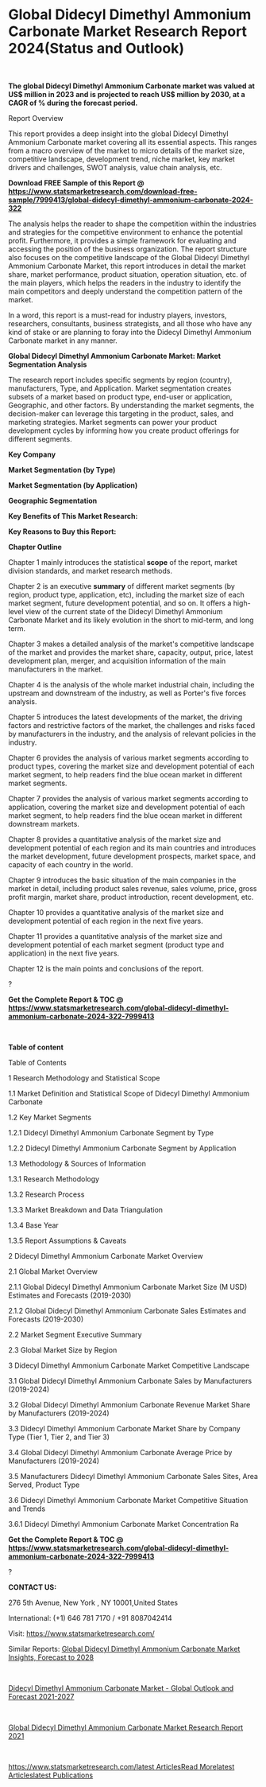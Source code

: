 <h1>Global Didecyl Dimethyl Ammonium Carbonate Market Research Report 2024(Status and Outlook)</h1><br/><p><strong>The global Didecyl Dimethyl Ammonium Carbonate market was valued at US$ million in 2023 and is projected to reach US$ million by 2030, at a <strong>CAGR</strong> of % during the forecast period.</strong></p>
 
 
 
 <p>Report Overview</p>
 
 
 
 <p>This report provides a deep insight into the global Didecyl Dimethyl Ammonium Carbonate market covering all its essential aspects. This ranges from a macro overview of the market to micro details of the market size, competitive landscape, development trend, niche market, key market drivers and challenges, SWOT analysis, value chain analysis, etc.</p>
 
 
 
 <p><strong>Download FREE Sample of this Report @ <a href="https://www.statsmarketresearch.com/download-free-sample/7999413/global-didecyl-dimethyl-ammonium-carbonate-2024-322">https://www.statsmarketresearch.com/download-free-sample/7999413/global-didecyl-dimethyl-ammonium-carbonate-2024-322</a></strong></p>
 
 
 
 <p>The analysis helps the reader to shape the competition within the industries and strategies for the competitive environment to enhance the potential profit. Furthermore, it provides a simple framework for evaluating and accessing the position of the business organization. The report structure also focuses on the competitive landscape of the Global Didecyl Dimethyl Ammonium Carbonate Market, this report introduces in detail the market share, market performance, product situation, operation situation, etc. of the main players, which helps the readers in the industry to identify the main competitors and deeply understand the competition pattern of the market.</p>
 
 
 
 <p>In a word, this report is a must-read for industry players, investors, researchers, consultants, business strategists, and all those who have any kind of stake or are planning to foray into the Didecyl Dimethyl Ammonium Carbonate market in any manner.</p>
 
 
 
 <p><strong>Global Didecyl Dimethyl Ammonium Carbonate Market: Market Segmentation Analysis</strong></p>
 
 
 
 <p>The research report includes specific segments by region (country), manufacturers, Type, and Application. Market segmentation creates subsets of a market based on product type, end-user or application, Geographic, and other factors. By understanding the market segments, the decision-maker can leverage this targeting in the product, sales, and marketing strategies. Market segments can power your product development cycles by informing how you create product offerings for different segments.</p>
 
 
 
 <p><strong>Key Company</strong></p>
 
 
 
 <p><strong>Market Segmentation (by Type)</strong></p>
 
 
 
 <p><strong>Market Segmentation (<strong>by Application</strong>)</strong></p>
 
 
 
 <p><strong>Geographic Segmentation</strong></p>
 
 
 
 <p><strong>Key Benefits of This Market Research:</strong></p>
 
 
 
 <p><strong>Key <strong>Reasons to Buy</strong> this Report:</strong></p>
 
 
 
 <p><strong>Chapter Outline</strong></p>
 
 
 
 <p>Chapter 1 mainly introduces the statistical <strong>scope</strong> of the report, market division standards, and market research methods.</p>
 
 
 
 <p>Chapter 2 is an executive <strong>summary</strong> of different market segments (by region, product type, application, etc), including the market size of each market segment, future development potential, and so on. It offers a high-level view of the current state of the Didecyl Dimethyl Ammonium Carbonate Market and its likely evolution in the short to mid-term, and long term.</p>
 
 
 
 <p>Chapter 3 makes a detailed analysis of the market&#39;s competitive landscape of the market and provides the market share, capacity, output, price, latest development plan, merger, and acquisition information of the main manufacturers in the market.</p>
 
 
 
 <p>Chapter 4 is the analysis of the whole market industrial chain, including the upstream and downstream of the industry, as well as Porter&#39;s five forces analysis.</p>
 
 
 
 <p>Chapter 5 introduces the latest developments of the market, the driving factors and restrictive factors of the market, the challenges and risks faced by manufacturers in the industry, and the analysis of relevant policies in the industry.</p>
 
 
 
 <p>Chapter 6 provides the analysis of various market segments according to product types, covering the market size and development potential of each market segment, to help readers find the blue ocean market in different market segments.</p>
 
 
 
 <p>Chapter 7 provides the analysis of various market segments according to application, covering the market size and development potential of each market segment, to help readers find the blue ocean market in different downstream markets.</p>
 
 
 
 <p>Chapter 8 provides a quantitative analysis of the market size and development potential of each region and its main countries and introduces the market development, future development prospects, market space, and capacity of each country in the world.</p>
 
 
 
 <p>Chapter 9 introduces the basic situation of the main companies in the market in detail, including product sales revenue, sales volume, price, gross profit margin, market share, product introduction, recent development, etc.</p>
 
 
 
 <p>Chapter 10 provides a quantitative analysis of the market size and development potential of each region in the next five years.</p>
 
 
 
 <p>Chapter 11 provides a quantitative analysis of the market size and development potential of each market segment (product type and application) in the next five years.</p>
 
 
 
 <p>Chapter 12 is the main points and conclusions of the report.</p>
 
 
 
 <p>? </p>
 
 
 
 <div><b>Get the Complete Report & TOC @ <a href="https://www.statsmarketresearch.com/global-didecyl-dimethyl-ammonium-carbonate-2024-322-7999413">https://www.statsmarketresearch.com/global-didecyl-dimethyl-ammonium-carbonate-2024-322-7999413</a></b></div>
 
 
 
 <p><br />
 
 <b>Table of content</b></p>
 
 
 
 <p>Table of Contents<br />
 
 1 Research Methodology and Statistical Scope<br />
 
 1.1 Market Definition and Statistical Scope of Didecyl Dimethyl Ammonium Carbonate<br />
 
 1.2 Key Market Segments<br />
 
 1.2.1 Didecyl Dimethyl Ammonium Carbonate Segment by Type<br />
 
 1.2.2 Didecyl Dimethyl Ammonium Carbonate Segment by Application<br />
 
 1.3 Methodology & Sources of Information<br />
 
 1.3.1 Research Methodology<br />
 
 1.3.2 Research Process<br />
 
 1.3.3 Market Breakdown and Data Triangulation<br />
 
 1.3.4 Base Year<br />
 
 1.3.5 Report Assumptions & Caveats<br />
 
 2 Didecyl Dimethyl Ammonium Carbonate Market Overview<br />
 
 2.1 Global Market Overview<br />
 
 2.1.1 Global Didecyl Dimethyl Ammonium Carbonate Market Size (M USD) Estimates and Forecasts (2019-2030)<br />
 
 2.1.2 Global Didecyl Dimethyl Ammonium Carbonate Sales Estimates and Forecasts (2019-2030)<br />
 
 2.2 Market Segment Executive Summary<br />
 
 2.3 Global Market Size by Region<br />
 
 3 Didecyl Dimethyl Ammonium Carbonate Market Competitive Landscape<br />
 
 3.1 Global Didecyl Dimethyl Ammonium Carbonate Sales by Manufacturers (2019-2024)<br />
 
 3.2 Global Didecyl Dimethyl Ammonium Carbonate Revenue Market Share by Manufacturers (2019-2024)<br />
 
 3.3 Didecyl Dimethyl Ammonium Carbonate Market Share by Company Type (Tier 1, Tier 2, and Tier 3)<br />
 
 3.4 Global Didecyl Dimethyl Ammonium Carbonate Average Price by Manufacturers (2019-2024)<br />
 
 3.5 Manufacturers Didecyl Dimethyl Ammonium Carbonate Sales Sites, Area Served, Product Type<br />
 
 3.6 Didecyl Dimethyl Ammonium Carbonate Market Competitive Situation and Trends<br />
 
 3.6.1 Didecyl Dimethyl Ammonium Carbonate Market Concentration Ra</p>
 
 
 
 <div><b>Get the Complete Report & TOC @ <a href="https://www.statsmarketresearch.com/global-didecyl-dimethyl-ammonium-carbonate-2024-322-7999413">https://www.statsmarketresearch.com/global-didecyl-dimethyl-ammonium-carbonate-2024-322-7999413</a></b></div>
 
 
 
 <p>? </p>
 
 
 
 <p><b>CONTACT US:</b><br />
 
 276 5th Avenue, New York , NY 10001,United States<br />
 
 International: (+1) 646 781 7170 / +91 8087042414<br />
 
 Visit: <a href="https://www.statsmarketresearch.com/">https://www.statsmarketresearch.com/</a><br />
 
 Similar Reports: <a href="https://www.statsmarketresearch.com/global-didecyl-dimethyl-ammonium-carbonate-2024-322-7999413">Global Didecyl Dimethyl Ammonium Carbonate Market Insights, Forecast to 2028</a><br />
 
 <br />
 
 <a href="https://www.statsmarketresearch.com/global-didecyl-dimethyl-ammonium-carbonate-2024-322-7999413">Didecyl Dimethyl Ammonium Carbonate Market - Global Outlook and Forecast 2021-2027</a><br />
 
 <br />
 
 <a href="https://www.statsmarketresearch.com/global-didecyl-dimethyl-ammonium-carbonate-2024-322-7999413">Global Didecyl Dimethyl Ammonium Carbonate Market Research Report 2021</a><br />
 
 <br />
 
 <a href="https://gyeongbokgung.com">https://www.statsmarketresearch.com/</a><a href="https://hallyeomaritime.com">latest Articles</a><a href="https://jingwansa.com">Read More</a><a href="https://nguoiviet.jp/">latest Articles</a><a href="https://www.intelmarketresearch.com/">latest Publications</a></p>
